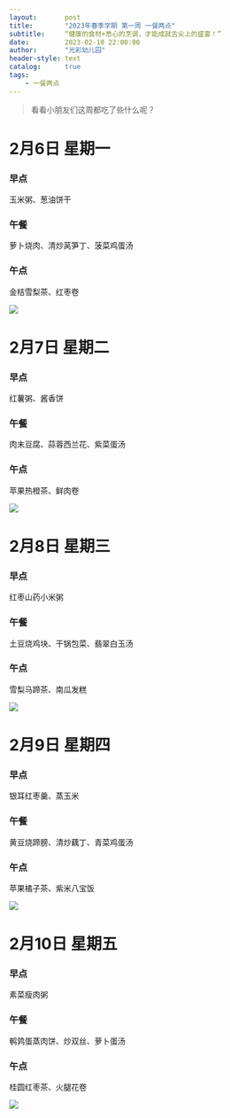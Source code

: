 ```yaml
---
layout:       post
title:        "2023年春季学期 第一周 一餐两点"
subtitle:     “健康的食材+悉心的烹调，才能成就舌尖上的盛宴！”
date:         2023-02-10 22:00:00
author:       "光彩幼儿园"
header-style: text
catalog:      true
tags:
    - 一餐两点
---
```

> 看看小朋友们这周都吃了些什么呢？

# 2月6日 星期一

### 早点

玉米粥、葱油饼干

### 午餐

萝卜烧肉、清炒莴笋丁、菠菜鸡蛋汤

### 午点

金桔雪梨茶、红枣卷

![](/img/in-post/meals/50d84df4b8e6af9a3407757abdf6c601.jpeg)

# 2月7日 星期二

### 早点

红薯粥、酱香饼

### 午餐

肉末豆腐、蒜蓉西兰花、紫菜蛋汤

### 午点

苹果热橙茶、鲜肉卷

![](/img/in-post/meals/832aaddb94e4738948bbbd7ee34ca455.jpeg)

# 2月8日 星期三

### 早点

红枣山药小米粥

### 午餐

土豆烧鸡块、干锅包菜、翡翠白玉汤

### 午点

雪梨马蹄茶、南瓜发糕

![](/img/in-post/meals/c749104d761c20e4ca2493b0c5991fcf.jpeg)

# 2月9日 星期四

### 早点

银耳红枣羹、蒸玉米

### 午餐

黄豆烧蹄膀、清炒藕丁、青菜鸡蛋汤

### 午点

苹果橘子茶、紫米八宝饭

![](/img/in-post/meals/92eaa34a8397baa0d933f2ef4b3cbd67.jpeg)

# 2月10日 星期五

### 早点

素菜瘦肉粥

### 午餐

鹌鹑蛋蒸肉饼、炒双丝、萝卜蛋汤

### 午点

桂圆红枣茶、火腿花卷

![](/img/in-post/meals/8a22108dedc861c564fdf336f7a27bdd.jpeg)
